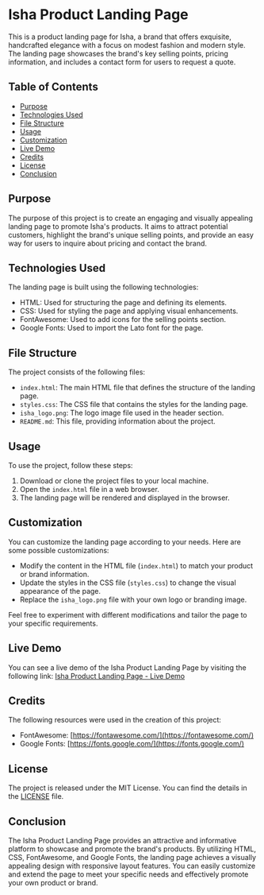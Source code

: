 # Isha Product Landing Page

This is a product landing page for Isha, a brand that offers exquisite, handcrafted elegance with a focus on modest fashion and modern style. The landing page showcases the brand's key selling points, pricing information, and includes a contact form for users to request a quote.

## Table of Contents
- [Purpose](#purpose)
- [Technologies Used](#technologies-used)
- [File Structure](#file-structure)
- [Usage](#usage)
- [Customization](#customization)
- [Live Demo](#live-demo)
- [Credits](#credits)
- [License](#license)
- [Conclusion](#conclusion)

## Purpose

The purpose of this project is to create an engaging and visually appealing landing page to promote Isha's products. It aims to attract potential customers, highlight the brand's unique selling points, and provide an easy way for users to inquire about pricing and contact the brand.

## Technologies Used

The landing page is built using the following technologies:

- HTML: Used for structuring the page and defining its elements.
- CSS: Used for styling the page and applying visual enhancements.
- FontAwesome: Used to add icons for the selling points section.
- Google Fonts: Used to import the Lato font for the page.

## File Structure

The project consists of the following files:

- `index.html`: The main HTML file that defines the structure of the landing page.
- `styles.css`: The CSS file that contains the styles for the landing page.
- `isha_logo.png`: The logo image file used in the header section.
- `README.md`: This file, providing information about the project.

## Usage

To use the project, follow these steps:

1. Download or clone the project files to your local machine.
2. Open the `index.html` file in a web browser.
3. The landing page will be rendered and displayed in the browser.

## Customization

You can customize the landing page according to your needs. Here are some possible customizations:

- Modify the content in the HTML file (`index.html`) to match your product or brand information.
- Update the styles in the CSS file (`styles.css`) to change the visual appearance of the page.
- Replace the `isha_logo.png` file with your own logo or branding image.

Feel free to experiment with different modifications and tailor the page to your specific requirements.

## Live Demo

You can see a live demo of the Isha Product Landing Page by visiting the following link: [Isha Product Landing Page - Live Demo](https://your-demo-link)

## Credits

The following resources were used in the creation of this project:

- FontAwesome: [https://fontawesome.com/](https://fontawesome.com/)
- Google Fonts: [https://fonts.google.com/](https://fonts.google.com/)

## License

The project is released under the MIT License. You can find the details in the [LICENSE](LICENSE) file.

## Conclusion

The Isha Product Landing Page provides an attractive and informative platform to showcase and promote the brand's products. By utilizing HTML, CSS, FontAwesome, and Google Fonts, the landing page achieves a visually appealing design with responsive layout features. You can easily customize and extend the page to meet your specific needs and effectively promote your own product or brand.
